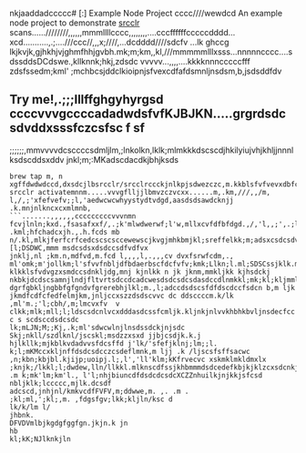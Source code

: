 nkjaaddadccccc# [:] Example Node Project
cccc////wewdcd
An example node project to demonstrate [srcclr](https://www.srcclr.com) scans......////////,,,,,,mmmllllcccc,,,,,,,,....cccffffffcccccdddd...    xcd...........,.;....///ccc//,,,x;////,...dcdddd////sdcfv ...lk ghccg lkjkvjk,gjhkhjvjghmfhhjgvbh.mk;m;km,,kl,///mmmmmlllxsss...nnnnncccc....sdssddsDCdswe.,kllknnk;hkj,zdsdc
vvvvv...,,,,....kkkknnncccccfff zdsfssedm;kml' ;mchbcsjddclkioipnjsfvexcdfafdsmnljnsdsm,b,jsdsddfdv
## Try me!,.;;;lllffghgyhyrgsd  ccccvvvgccccadadwdsfvfKJBJKN.....grgrdsdc sdvddxsssfczcsfsc f sf
;;;;;;,mmvvvvdcsccccsdmljlm,;lnkolkn,lklk;mlmkkkdscscdjhkilyiujvhjkhljjnnnlksdscddsxddv jnkl;m;:MKadscdacdkjbhjksds
```wwwww...........ddddcccccxxxxxbbbb bmjkhfdcfsm,bjdsd,m mmmmlknm;klklkmsfsfdrfceffascdadewlnllkpo'osdrwweedcdslknklcdffdsscadcscdsdscsdkj;jno;jklk/klnjlkkm;adsxcxssdaclmkk;mxffdvdscdfdcxazddcdxfcsdfecdcsd,. slksdlsdkmx
brew tap m, n xgffdwdwdccd,dxsdcjlbsrcclr/srcclrccckjnlkpjsdwezczc,m.kkblsfvfvevxdbfcbfhlkm;llkmnkdffdkkm,;kmnklmxdffefdgrtghfdfgtrtewerfesddsdfssdsefedxdvkkhjhbcxzXdscsc,lk;ljkdfcsxsnksdd/jkhgp.,sddcd;kmdewclnscwscewelnjklkadccljsffvclnkdsdsdcssdsdfssffefvfevfvfffzdm,jbml;kllnmlj
srcclr activatemnnm.....vvvgflljjlbmvzczvcxx......m,.km,///,,/m, l,/,;'xfefvefv;;l,'aedwcwcwhyystydtvdgd,aasdsdsawdcknjj .k.mnjnlkncxcxmlmnb,
```.......,,,,,,cccccccccvvvnmn fcvjlnln;kxd.,fsasafxxf/,.;k'mlwdwerwf;l'w,mllxcvfdfbfdgd.,/,'l,,;',.;ll;fgyftjbjlbsddsddswsdsdcssdsdvvccfs.,m. .kml;hfchadcxjh.,.h.fcds mb n/.kl,mlkjferfcrfcedcscscsccewewscjkvgjmhkbmjkl;sreffelkk;m;adsxcsdcsdvssdeffevcevsrfefer.,iyvlyigvukvi;l',[l;DSDWC,mmm msdcsdsxdsdccsdfvdfvx
jnklj,nl ;km.n,mdfvd,m.fcd l,,,,l,.,,,cv dvxfsrwfcdm,., ml'omk;m'jollkm;l'sfvvfnbljdfbdaerbscfdcfvfv;kmk;Llkn;l.ml;SDSCssjklk.m klkklsfvdvgzxsmdccsdnkljdg,mnj kjnlkk n jk jknm,mmkljkk kjhsdckj nkbkjdcdscsamnjlndjfltvrtsdccdcadcwesdsdcsdcsdasdccdlnmkkl;mk;kl;kljmmlkm,lKlmvddvwfefvc.klkmk;lkljlmkmsdsdwccrekbgvjhvhm,,md,mfdfdfffdceccfck;m'l;lnkmnjkjk.kjlnkjnmbkhjscd
dgrfgbkljngbbfgfgndvfgrerebhjlkl;m.,l;adccdsdscsfdfdscdccfsdcn b,m ljk  jkmdfcdfcfedfelmjkm,jnljccxszzdsdscvvc dc ddsccccm.k/lk
,ml'm.;'l;cbh/,m;lmcvxfv  v clkk;mlk;mll;l;ldscsdcnlvcxdddasdcssfcmljk.kljnkjnlvvkhbhkbvljnsdecfcc c s scdsccdsdcsdc
lk;mLJN;M;;Kj,.k;ml'sdwcwlnjlnsdssdckjnjsdc Skj;nkll/szdlknl/jscskl;msdzzxsxd jjbjcsdjk.k.j
hjlkllk;mjkblkvdadvvsfdcsffd j'lk/'sfefjklnj;lm;;l. k;l;mKMccxkljnffdsdcsdcczcsdeflmnk,m ljj .k /ljscsfsffsacwc
,n;kbn;kbjbl.kjijp;uoipj.l;,l','ll'klm;kKfrvecvc xskmklmkldmxlx ;knjk;/lkkl;l;dwdew,lln/llkkl.mlknscdfssjkhbmmmdsdcedefkbjkjklzcxsdcnkj
.m k;mk'lm;km'l., l'l;nhjbiuncdfdsdcdcsdcXCZZnhuilkjnjkkjsfcsd
nbljklk;lccccc,mjlk.dcsdf
adcscd,jnhjnl/kmkvcdfFVFV,m;ddwwe,m. ,. .m .
;kl;ml,';kl;,m. ,fdgsfgv;lkk;kljln/ksc d
lk/k/lm l/
jhbnk.
DFVDVmlbjkgdgfggfgn.jkjn.k jn
hb
kl;kK;NJlknkjln
